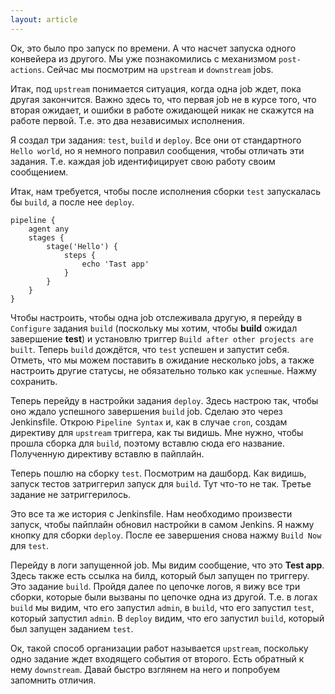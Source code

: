 ```yaml
---
layout: article
---
```

Ок, это было про запуск по времени. А что насчет запуска одного конвейера из другого. Мы уже познакомились с механизмом `post-actions`. Сейчас мы посмотрим на `upstream` и `downstream` jobs.

Итак, под `upstream` понимается ситуация, когда одна job ждет, пока другая закончится. Важно здесь то, что первая job не в курсе того, что вторая ожидает, и ошибки в работе ожидающей никак не скажутся на работе первой. Т.е. это два независимых исполнения.

Я создал три задания: `test`, `build` и `deploy`. Все они от стандартного `Hello world`, но я немного поправил сообщения, чтобы отличать эти задания. Т.е. каждая job идентифицирует свою работу своим сообщением.

Итак, нам требуется, чтобы после исполнения сборки `test` запускалась бы `build`, а после нее `deploy`.

```
pipeline {
    agent any
    stages {
        stage('Hello') {
            steps {
                echo 'Tast app'
            }
        }
    }
}
```

Чтобы настроить, чтобы одна job отслеживала другую, я перейду в `Configure` задания `build` (поскольку мы хотим, чтобы **build** ожидал завершение **test**) и установлю триггер `Build after other projects are built`. Теперь `build` дождётся, что `test` успешен и запустит себя. Отметь, что мы можем поставить в ожидание несколько jobs, а также настроить другие статусы, не обязательно только как `успешные`. Нажму сохранить.

Теперь перейду в настройки задания `deploy`. Здесь настрою так, чтобы оно ждало успешного завершения `build` job. Сделаю это через Jenkinsfile. Открою `Pipeline Syntax` и, как в случае `cron`, создам директиву для `upstream` триггера, как ты видишь. Мне нужно, чтобы прошла сборка для `build`, поэтому вставлю сюда его название. Полученную директиву вставлю в пайплайн.

Теперь пошлю на сборку `test`. Посмотрим на дашборд. Как видишь, запуск тестов затриггерил запуск для `build`. Тут что-то не так. Третье задание не затриггерилось.

Это все та же история с Jenkinsfile. Нам необходимо произвести запуск, чтобы пайплайн обновил настройки в самом Jenkins. Я нажму кнопку для сборки `deploy`. После ее завершения снова нажму `Build Now` для `test`.

Перейду в логи запущенной job. Мы видим сообщение, что это **Test app**. Здесь также есть ссылка на билд, который был запущен по триггеру. Это задание `build`. Пройдя далее по цепочке логов, я вижу все три сборки, которые были вызваны по цепочке одна из другой. Т.е. в логах `build` мы видим, что его запустил `admin`, в `build`, что его запустил `test`, который запустил `admin`. В `deploy` видим, что его запустил `build`, который был запущен заданием `test`.

Ок, такой способ организации работ называется `upstream`, поскольку одно задание ждет входящего события от второго. Есть обратный к нему `downstream`. Давай быстро взглянем на него и попробуем запомнить отличия.
